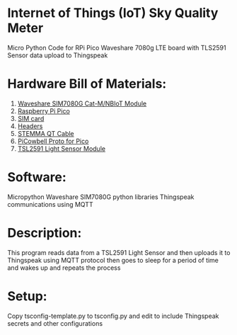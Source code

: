 # Internet of Things (IoT) Sky Quality Meter
Micro Python Code for RPi Pico Waveshare 7080g LTE board
with TLS2591 Sensor data upload to Thingspeak

# Hardware Bill of Materials:
1.  [Waveshare SIM7080G Cat-M/NBIoT Module](https://www.waveshare.com/pico-sim7080g-cat-m-nb-iot.htm)
1.  [Raspberry Pi Pico](https://www.adafruit.com/product/5525)
1.  [SIM card](https://store.simbase.com/)
1.  [Headers](https://www.adafruit.com/product/5582)
1.  [STEMMA QT Cable](https://www.adafruit.com/product/4210)
1.  [PiCowbell Proto for Pico](https://www.adafruit.com/product/5200)
1.  [TSL2591 Light Sensor Module](https://www.adafruit.com/product/1980)

# Software:
Micropython
Waveshare SIM7080G python libraries
Thingspeak communications using MQTT

# Description:
This program reads data from a TSL2591 Light Sensor and
then uploads it to Thingspeak using MQTT protocol
then goes to sleep for a period of time and wakes up and repeats the process

# Setup:
Copy tsconfig-template.py to tsconfig.py and edit to include Thingspeak secrets and other configurations
